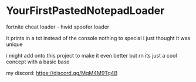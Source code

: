 # YourFirstPastedNotepadLoader
fortnite cheat loader - hwid spoofer loader

it prints in a txt instead of the console
nothing to special i just thought it was unique

i might add onto this project to make it even better but rn its just a cool concept with a basic base

my discord: https://discord.gg/MqM4M9Tq4B
